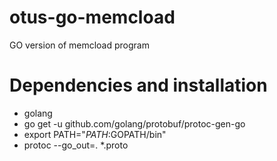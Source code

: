 # otus-go-memcload
GO version of memcload program

# Dependencies and installation
* golang
* go get -u github.com/golang/protobuf/protoc-gen-go
* export PATH="$PATH:$GOPATH/bin"
* protoc --go_out=. *.proto
